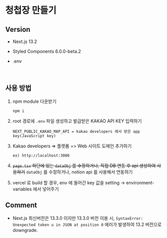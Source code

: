 # 청첩장 만들기

## Version

- Next.js 13.2

- Styled Components 6.0.0-beta.2

- .env

<br>

## 사용 방법

1. npm module 다운받기

   ```
   npm i
   ```

2. root 경로에 `.env` 파일 생성하고 발급받은 KAKAO API KEY 입력하기

   ```
   NEXT_PUBLIC_KAKAO_MAP_API = kakao developers 에서 받은 app key(JavaScript key)
   ```

3. Kakao developers => 플랫폼 => Web 사이트 도메인 추가하기

   ```
   ex) http://localhost:3000
   ```

4. ~~`page.tsx` 하단에 있는 `dataObj` 를 수정하거나, 직접 DB 연동 후 api 생성하여 사용하기~~ `dataObj` 를 수정하거나, notion api 를 사용해서 연동하기

5. vercel 로 build 할 경우, env 에 들어간 key 값을 setting -> environment-variables 에서 넣어주기

## Comment

- Next.js 최신버전은 13.3.0 이지만 13.3.0 버전 이용 시, `SyntaxError: Unexpected token u in JSON at position 0` 에러가 발생하여 13.2 버전으로 downgrade.
